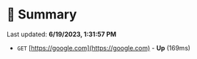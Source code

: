 # 📖 Summary
Last updated: **6/19/2023, 1:31:57 PM**

- `GET` [https://google.com](https://google.com) - **Up** (169ms)
